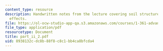 ```yaml
---
content_type: resource
description: Handwritten notes from the lecture covering soil structure and environmental
  effects.
file: https://ol-ocw-studio-app-qa.s3.amazonaws.com/courses/1-361-advanced-soil-mechanics-fall-2004/8938132cdc8b88f8c8c1bb4ca8bfcda4_part_ii_2.pdf
file_type: application/pdf
resourcetype: Document
title: part_ii_2.pdf
uid: 8938132c-dc8b-88f8-c8c1-bb4ca8bfcda4
---
```

